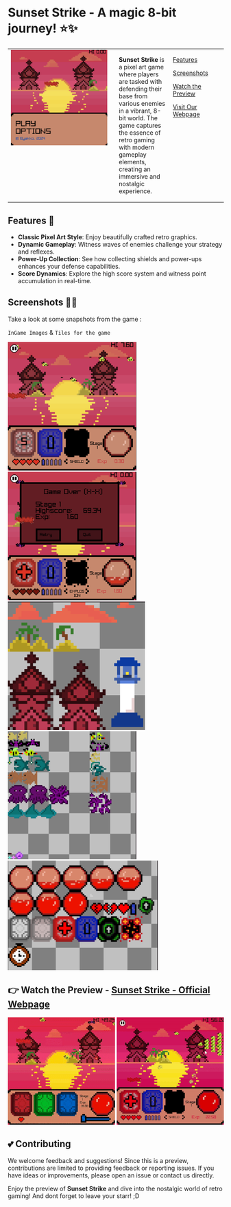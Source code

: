 # Sunset Strike - A magic 8-bit journey! ⭐✨


<table style="margin: 0 auto; width: 100%;">
  <tr>
    <!-- Image on the left -->
    <td style="width: 50%; padding-right: 20px; vertical-align: top; text-align: center;">
      <img src="https://raw.githubusercontent.com/naimyc/SunsetStrike/refs/heads/main/src/Home_Screen.png" width="100%" style="max-width: 600px;" />
    </td>
    <!-- Links in the middle -->
    <!-- Text on the right -->
    <td style="width: 25%; vertical-align: top; text-align: left;">
      <p><strong>Sunset Strike</strong> is a pixel art game where players are tasked with defending their base from various enemies in a vibrant, 8-bit world. The game captures the essence of retro gaming with modern gameplay elements, creating an immersive and nostalgic experience.</p>
    </td>
    <td style="width: 40%; vertical-align: top; text-align: left;">
<!--       <p><a href="#about-the-game">About the Game</a></p> -->
      <p><a href="#features">Features</a></p>
      <p><a href="#screenshots">Screenshots</a></p>
      <p><a href="#-watch-the-preview---sunset-strike---official-webpage">Watch the Preview</a></p>
      <p><a href="https://t.ly/8naMA">Visit Our Webpage</a></p>
<!--       <p><a href="#contributing">Contributing</a></p> -->
<!--       <p><a href="#license">License</a></p> -->
    </td>
  </tr>
</table>

## Features 🐉

- **Classic Pixel Art Style**: Enjoy beautifully crafted retro graphics.
- **Dynamic Gameplay**: Witness waves of enemies challenge your strategy and reflexes.
- **Power-Up Collection**: See how collecting shields and power-ups enhances your defense capabilities.
- **Score Dynamics**: Explore the high score system and witness point accumulation in real-time.

## Screenshots 📸💥

Take a look at some snapshots from the game :

`InGame Images` & `Tiles for the game`
<div>
<!--   <img src="https://raw.githubusercontent.com/naimyc/SunsetStrike/refs/heads/main/src/Home_Screen.png" width="300" /> -->
    <img src="https://raw.githubusercontent.com/naimyc/SunsetStrike/refs/heads/main/src/InGame.png" width="300" />
  <img src="https://raw.githubusercontent.com/naimyc/SunsetStrike/refs/heads/main/src/InGame4.png" width="300" />
</div>


  <div>
    <img src="https://raw.githubusercontent.com/naimyc/SunsetStrike/refs/heads/main/assets/img/MapTiles.png" width="320" />
<img src="https://raw.githubusercontent.com/naimyc/SunsetStrike/refs/heads/main/assets/img/MobTiles.png" width="300" />
                <img src="https://raw.githubusercontent.com/naimyc/SunsetStrike/refs/heads/main/assets/img/uiTiles.png" width="350" />
  </div>
  
## 👉 Watch the Preview - [Sunset Strike - Official Webpage](#https://byakko.blog/my-projects/)

[![Watch the Preview](https://raw.githubusercontent.com/naimyc/SunsetStrike/refs/heads/main/src/InGameGIF.gif)](#)
[![Watch the Preview](https://raw.githubusercontent.com/naimyc/SunsetStrike/refs/heads/main/src/InGameGIF2.gif)](#)

## 💕 Contributing

We welcome feedback and suggestions! 
Since this is a preview, contributions are limited to providing feedback or reporting issues.
If you have ideas or improvements, please open an issue or contact us directly.

Enjoy the preview of **Sunset Strike** and dive into the nostalgic world of retro gaming!
And dont forget to leave your starr! ;D
